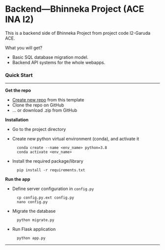 # Backend—Bhinneka Project (ACE INA I2)

This is a backend side of Bhinneka Project from project code I2-Garuda ACE.

What you will get?

- Basic SQL database migration model.
- Backend API systems for the whole webapps.

### Quick Start
----

**Get the repo**
- [Create new repo](#) from this template
- Clone the repo on GitHub
- … or download .zip from GitHub

**Installation**
- Go to the project directory
- Create new python virtual environment (conda), and activate it

        conda create --name <env_name> python=3.8
        conda activate <env_name>

- Install the required package/library

        pip install -r requirements.txt

**Run the app**
- Define server configuration in `config.py`

        cp config.py.ext config.py
        nano config.py

- Migrate the database

        python migrate.py

- Run Flask application

        python app.py

----
